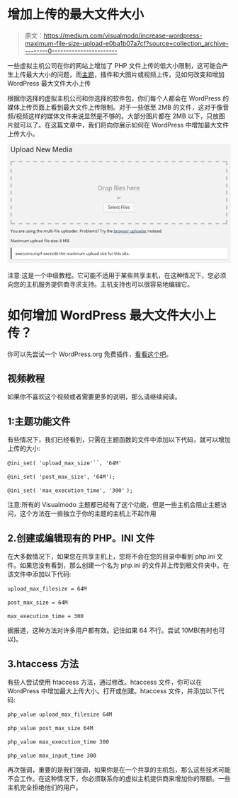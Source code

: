 # 增加上传的最大文件大小

> 原文：<https://medium.com/visualmodo/increase-wordpress-maximum-file-size-upload-e0ba1b07a7cf?source=collection_archive---------0----------------------->

一些虚拟主机公司在你的网站上增加了 PHP 文件上传的低大小限制，这可能会产生上传最大大小的问题，而[主题](https://visualmodo.com/wordpress-themes/)，插件和大图片或视频上传，见如何改变和增加 WordPress 最大文件大小上传

根据你选择的虚拟主机公司和你选择的软件包，你们每个人都会在 WordPress 的媒体上传页面上看到最大文件上传限制。对于一些低至 2MB 的文件，这对于像音频/视频这样的媒体文件来说显然是不够的。大部分图片都在 2MB 以下，只放图片就可以了。在这篇文章中，我们将向你展示如何在 WordPress 中增加最大文件上传大小。

![](img/d51612ae7706170b8d7542139787f34a.png)

注意:这是一个中级教程。它可能不适用于某些共享主机，在这种情况下，您必须向您的主机服务提供商寻求支持。主机支持也可以很容易地编辑它。

# 如何增加 WordPress 最大文件大小上传？

你可以先尝试一个 WordPress.org 免费插件，[看看这个吧](https://br.wordpress.org/plugins/upload-max-file-size/)。

## 视频教程

如果你不喜欢这个视频或者需要更多的说明，那么请继续阅读。

## 1:主题功能文件

有些情况下，我们已经看到，只需在主题函数的文件中添加以下代码，就可以增加上传的大小:

`@ini_set( 'upload_max_size'``, '64M'`

`@ini_set( 'post_max_size', '64M');`

`@ini_set( 'max_execution_time', '300'` `);`

注意:所有的 Visualmodo 主题都已经有了这个功能，但是一些主机会阻止主题访问，这个方法在一些独立于你的主题的主机上不起作用

## 2.创建或编辑现有的 PHP。INI 文件

在大多数情况下，如果您在共享主机上，您将不会在您的目录中看到 php.ini 文件。如果您没有看到，那么创建一个名为 php.ini 的文件并上传到根文件夹中。在该文件中添加以下代码:

`upload_max_filesize = 64M`

`post_max_size = 64M`

`max_execution_time = 300`

据报道，这种方法对许多用户都有效。记住如果 64 不行。尝试 10MB(有时也可以)。

## 3.htaccess 方法

有些人尝试使用 htaccess 方法，通过修改。htaccess 文件，你可以在 WordPress 中增加最大上传大小。打开或创建。htaccess 文件，并添加以下代码:

`php_value upload_max_filesize 64M`

`php_value post_max_size 64M`

`php_value max_execution_time 300`

`php_value max_input_time 300`

再次强调，重要的是我们强调，如果你是在一个共享的主机包，那么这些技术可能不会工作。在这种情况下，你必须联系你的虚拟主机提供商来增加你的限额。一些主机完全拒绝他们的用户。